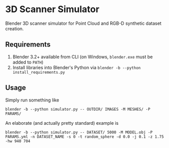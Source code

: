 # 3D Scanner Simulator
Blender 3D scanner simulator for Point Cloud and RGB-D synthetic dataset creation.

## Requirements
1. Blender 3.2+ available from CLI (on Windows, `blender.exe` must be added to `PATH`)
2. Install libraries into Blender's Python via `blender -b --python install_requirements.py`

## Usage
Simply run something like
```
blender -b --python simulator.py -- OUTDIR/ IMAGES -M MESHES/ -P PARAMS/ 
```

An elaborate (and actually pretty standard) example is 
```
blender -b --python simulator.py -- DATASET/ 5000 -M MODEL.obj -P PARAMS.yml -n DATASET_NAME -s 0 -t random_sphere -d 0.0 -j 0.1 -z 1.75 -hw 940 704
```
